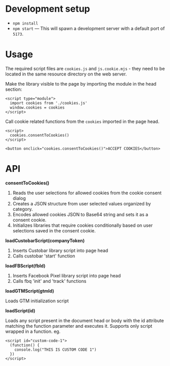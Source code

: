 # Development setup

- `npm install`
- `npm start` — This will spawn a development server with a default port of `5173`.

# Usage

The required script files are `cookies.js` and `js.cookie.mjs` - they need to be located in the same resource directory on the web server.

Make the library visible to the page by importing the module in the head section:

```
<script type="module">
  import cookies from './cookies.js'
  window.cookies = cookies
</script>
```

Call cookie related functions from the `cookies` imported in the page head.

```
<script>
  cookies.consentToCookies()
</script>
```
```
<button onclick="cookies.consentToCookies()">ACCEPT COOKIES</button>
```

# API

**consentToCookies()**

1. Reads the user selections for allowed cookies from the cookie consent dialog
2. Creates a JSON structure from user selected values organized by category.
3. Encodes allowed cookies JSON to Base64 string and sets it as a consent cookie.
4. Initializes libraries that require cookies conditionally based on user selections saved in the consent cookie.

**loadCustobarScript(companyToken)**

1. Inserts Custobar library script into page head
2. Calls custobar 'start' function

**loadFBScript(fbId)**

1. Inserts Facebook Pixel library script into page head
2. Calls fbq 'init' and 'track' functions

**loadGTMScript(gtmId)**

Loads GTM initialization script

**loadScript(id)**

Loads any script present in the document head or body with the id attribute matching the function parameter and executes it. Supports only script wrapped in a function. eg.
```
<script id="custom-code-1">
  (function() {
    console.log("THIS IS CUSTOM CODE 1")
  })
</script>
```